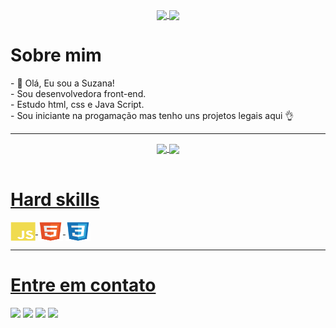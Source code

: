 <p align="center">
  <a href="#">
    <img align="center" width="500" src="https://user-images.githubusercontent.com/98489178/154772072-ebdc21ac-0d1f-4f20-8959-51bfce083797.png"/>
  </a>
  <a href="#">
    <img align="center" width="250" src="https://user-images.githubusercontent.com/98489178/154772288-2c3ed9dc-9b0e-4cd8-9779-a8eb73f6676c.gif" />
  </a>
</p>

<h1>Sobre mim</h1>
- 👋 Olá, Eu sou a Suzana!<br>
- Sou desenvolvedora front-end.<br>
- Estudo html, css e Java Script.<br>
- Sou iniciante na progamação mas tenho uns projetos legais aqui 👌

 <hr>

<div align="center">
  <a href="https://github.com/suzana-s">
  <img 
       align="center"
       height="165"
       src="https://github-readme-stats.vercel.app/api/top-langs/?username=suzana-s&layout=compact&langs_count=7&theme=moltack"/>
    <img
       align="center"
       height="165"
       src="https://github-readme-stats.vercel.app/api?username=suzana-s&show_icons=true&theme=moltack&include_all_commits=true&count_private=true"/>
</div>

<div style="display: inline_block"><br>
  <h1>Hard skills</h1>
  <img align="center" alt="Suzana-Js" height="30" width="40" src="https://raw.githubusercontent.com/devicons/devicon/master/icons/javascript/javascript-plain.svg">
  <img align="center" alt="Suzana-HTML" height="30" width="40" src="https://raw.githubusercontent.com/devicons/devicon/master/icons/html5/html5-original.svg">
  <img align="center" alt="Suzana-CSS" height="30" width="40" src="https://raw.githubusercontent.com/devicons/devicon/master/icons/css3/css3-original.svg">
 
</div>

<hr>

<div>
  <h1>Entre em contato</h1>
  <a href="https://instagram.com/suzana.slls" target="_blank"><img src="https://img.shields.io/badge/-Instagram-%23E4405F?style=for-the-badge&logo=instagram&logoColor=white" target="_blank"></a>
  <a href = "mailto:suzanasales32@gmail.com"><img src="https://img.shields.io/badge/-Gmail-%23333?style=for-the-badge&logo=gmail&logoColor=white" target="_blank"></a>
  <a href="https://www.linkedin.com/in/suzana-sales-720366208/" target="_blank"><img src="https://img.shields.io/badge/-LinkedIn-%230077B5?style=for-the-badge&logo=linkedin&logoColor=white" target="_blank"></a> 
  <a href="https://api.whatsapp.com/send?phone=+5588996084819"><img src="https://img.shields.io/badge/WhatsApp-25D366?style=for-the-badge&logo=whatsapp&logoColor=white"></a>
 
</div>
  
